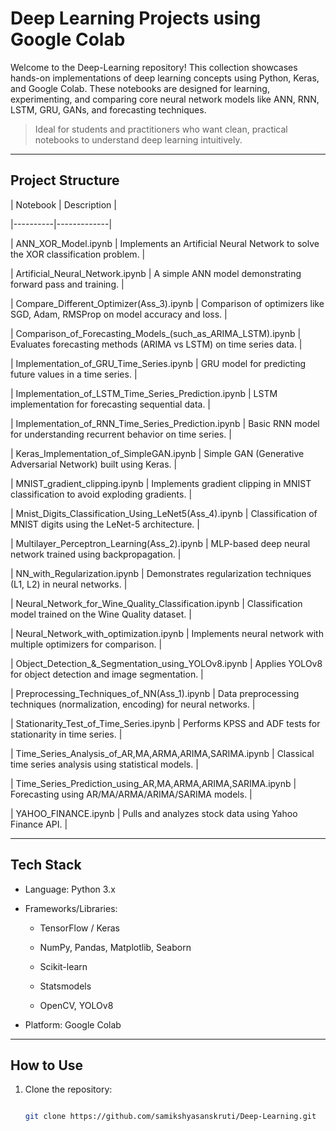 #  Deep Learning Projects using Google Colab

Welcome to the Deep-Learning repository! This collection showcases hands-on implementations of deep learning concepts using Python, Keras, and Google Colab. These notebooks are designed for learning, experimenting, and comparing core neural network models like ANN, RNN, LSTM, GRU, GANs, and forecasting techniques.

>  Ideal for students and practitioners who want clean, practical notebooks to understand deep learning intuitively.

---

##  Project Structure

| Notebook | Description |

|----------|-------------|

| ANN_XOR_Model.ipynb | Implements an Artificial Neural Network to solve the XOR classification problem. |

| Artificial_Neural_Network.ipynb | A simple ANN model demonstrating forward pass and training. |

| Compare_Different_Optimizer(Ass_3).ipynb | Comparison of optimizers like SGD, Adam, RMSProp on model accuracy and loss. |

| Comparison_of_Forecasting_Models_(such_as_ARIMA_LSTM).ipynb | Evaluates forecasting methods (ARIMA vs LSTM) on time series data. |

| Implementation_of_GRU_Time_Series.ipynb | GRU model for predicting future values in a time series. |

| Implementation_of_LSTM_Time_Series_Prediction.ipynb | LSTM implementation for forecasting sequential data. |

| Implementation_of_RNN_Time_Series_Prediction.ipynb | Basic RNN model for understanding recurrent behavior on time series. |

| Keras_Implementation_of_SimpleGAN.ipynb | Simple GAN (Generative Adversarial Network) built using Keras. |

| MNIST_gradient_clipping.ipynb | Implements gradient clipping in MNIST classification to avoid exploding gradients. |

| Mnist_Digits_Classification_Using_LeNet5(Ass_4).ipynb | Classification of MNIST digits using the LeNet-5 architecture. |

| Multilayer_Perceptron_Learning(Ass_2).ipynb | MLP-based deep neural network trained using backpropagation. |

| NN_with_Regularization.ipynb | Demonstrates regularization techniques (L1, L2) in neural networks. |

| Neural_Network_for_Wine_Quality_Classification.ipynb | Classification model trained on the Wine Quality dataset. |

| Neural_Network_with_optimization.ipynb | Implements neural network with multiple optimizers for comparison. |

| Object_Detection_&_Segmentation_using_YOLOv8.ipynb | Applies YOLOv8 for object detection and image segmentation. |

| Preprocessing_Techniques_of_NN(Ass_1).ipynb | Data preprocessing techniques (normalization, encoding) for neural networks. |

| Stationarity_Test_of_Time_Series.ipynb | Performs KPSS and ADF tests for stationarity in time series. |

| Time_Series_Analysis_of_AR,MA,ARMA,ARIMA,SARIMA.ipynb | Classical time series analysis using statistical models. |

| Time_Series_Prediction_using_AR,MA,ARMA,ARIMA,SARIMA.ipynb | Forecasting using AR/MA/ARMA/ARIMA/SARIMA models. |

| YAHOO_FINANCE.ipynb | Pulls and analyzes stock data using Yahoo Finance API. |

---

## Tech Stack

- Language: Python 3.x

- Frameworks/Libraries:

  - TensorFlow / Keras

  - NumPy, Pandas, Matplotlib, Seaborn

  - Scikit-learn

  - Statsmodels

  - OpenCV, YOLOv8

- Platform: Google Colab

---

##  How to Use

1. Clone the repository:

   ```bash

   git clone https://github.com/samikshyasanskruti/Deep-Learning.git
